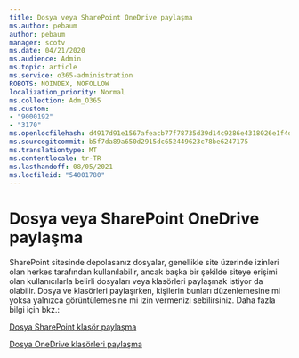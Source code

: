 ```yaml
---
title: Dosya veya SharePoint OneDrive paylaşma
ms.author: pebaum
author: pebaum
manager: scotv
ms.date: 04/21/2020
ms.audience: Admin
ms.topic: article
ms.service: o365-administration
ROBOTS: NOINDEX, NOFOLLOW
localization_priority: Normal
ms.collection: Adm_O365
ms.custom:
- "9000192"
- "3170"
ms.openlocfilehash: d4917d91e1567afeacb77f78735d39d14c9286e4318026e1f4daf1fb1c11fde4
ms.sourcegitcommit: b5f7da89a650d2915dc652449623c78be6247175
ms.translationtype: MT
ms.contentlocale: tr-TR
ms.lasthandoff: 08/05/2021
ms.locfileid: "54001780"
---
```

# <a name="how-to-share-sharepoint-or-onedrive-files-or-folders"></a>Dosya veya SharePoint OneDrive paylaşma

SharePoint sitesinde depolasanız dosyalar, genellikle site üzerinde izinleri olan herkes tarafından kullanılabilir, ancak başka bir şekilde siteye erişimi olan kullanıcılarla belirli dosyaları veya klasörleri paylaşmak istiyor da olabilir. Dosya ve klasörleri paylaşırken, kişilerin bunları düzenlemesine mi yoksa yalnızca görüntülemesine mi izin vermenizi sebilirsiniz. Daha fazla bilgi için bkz.:

[Dosya SharePoint klasör paylaşma](https://support.office.com/article/1fe37332-0f9a-4719-970e-d2578da4941c)

[Dosya OneDrive klasörleri paylaşma](https://support.microsoft.com/office/share-onedrive-files-and-folders-9fcc2f7d-de0c-4cec-93b0-a82024800c07?ui=en-US&rs=en-US&ad=US&storagetype=stage)